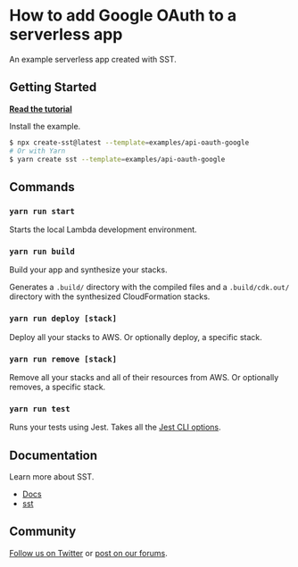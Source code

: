 # How to add Google OAuth to a serverless app

An example serverless app created with SST.

## Getting Started

[**Read the tutorial**](https://sst.dev/examples/how-to-add-google-login-to-your-cognito-user-pool.html)

Install the example.

```bash
$ npx create-sst@latest --template=examples/api-oauth-google
# Or with Yarn
$ yarn create sst --template=examples/api-oauth-google
```

## Commands

### `yarn run start`

Starts the local Lambda development environment.

### `yarn run build`

Build your app and synthesize your stacks.

Generates a `.build/` directory with the compiled files and a `.build/cdk.out/` directory with the synthesized CloudFormation stacks.

### `yarn run deploy [stack]`

Deploy all your stacks to AWS. Or optionally deploy, a specific stack.

### `yarn run remove [stack]`

Remove all your stacks and all of their resources from AWS. Or optionally removes, a specific stack.

### `yarn run test`

Runs your tests using Jest. Takes all the [Jest CLI options](https://jestjs.io/docs/en/cli).

## Documentation

Learn more about SST.

- [Docs](https://docs.sst.dev)
- [sst](https://docs.sst.dev/packages/sst)

## Community

[Follow us on Twitter](https://twitter.com/sst_dev) or [post on our forums](https://discourse.sst.dev).
